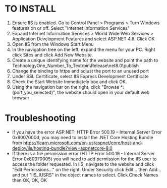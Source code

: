 # TO INSTALL
1. Ensure IIS is enabled. Go to Control Panel > Programs > Turn Windows features on or off. Select "Internet Information Services"
2. Expand Internet Information Services > World Wide Web Services > Application Development Features and select ASP.NET 4.8. Click OK
3. Open IIS from the Windows Start Menu
4. In the navigation tree on the left, expand the menu for your PC. Right click Sites and click Add New Website.
5. Create a unique identifying name for the website and point the path to TechnologyOne_Number_To_Text\bin\Release\net8.0\publish
6. Change the binding to https and adjust the port to an unused port
7. Under SSL Certificate, select IIS Express Development Certificate
8. Check the Start Website Immediately box and click OK.
9. Using the navigation bar on the right, click "Browse *:(port_you_selected)", the website should open in your default web browser

# Troubleshooting
- If you have the error ASP.NET: HTTP Error 500.19 – Internal Server Error 0x8007000d, you may need to install the .NET Core Hosting Bundle from https://learn.microsoft.com/en-us/aspnet/core/host-and-deploy/iis/hosting-bundle?view=aspnetcore-8.0
- If there is a file permission error (HTTP Error 500.19 - Internal Server Error 0x80070005) you will need to add permission for the IIS user to access the folder requested. In IIS, navigate to the website and click "Edit Permissions..." on the right. Under Security click Edit... then Add... and put "IIS_IUSRS" in the object names to select. Click Check Names then OK, OK, OK
